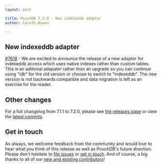 ```yaml
---
layout: post

title: PouchDB 7.2.0 - New indexeddb adapter
author: Gareth Bowen

---
```


## New indexeddb adapter

[#7618](https://github.com/pouchdb/pouchdb/issues/7618) - We are excited to announce the release of a new adapter for indexeddb access which uses native indexes rather than custom tables. This is an aditional adapater rather than an upgrade so you can continue using "idb" for the old version or choose to switch to "indexeddb". The new version is not backwards compatible and data migration is left as an exercise for the reader.

## Other changes

For a full changelog from 7.1.1 to 7.2.0, please see [the releases page](https://github.com/pouchdb/pouchdb/releases) or view the [latest commits](https://github.com/pouchdb/pouchdb/compare/7.1.1...7.2.0).

## Get in touch

As always, we welcome feedback from the community and would love to hear what you think of this release as well as PouchDB's future direction. Please don't hesitate to [file issues](https://github.com/pouchdb/pouchdb/issues) or [get in touch](https://github.com/pouchdb/pouchdb/blob/master/CONTRIBUTING.md#get-in-touch). And of course, a big thanks to all of our [new and existing contributors](https://github.com/pouchdb/pouchdb/graphs/contributors)!
